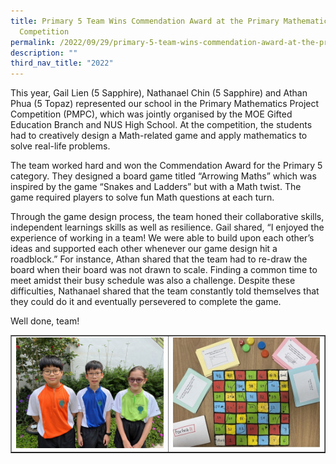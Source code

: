 ```yaml
---
title: Primary 5 Team Wins Commendation Award at the Primary Mathematics Project
  Competition
permalink: /2022/09/29/primary-5-team-wins-commendation-award-at-the-primary-mathematics-project-competition/
description: ""
third_nav_title: "2022"
---
```

<p>This year, Gail Lien (5 Sapphire), Nathanael Chin (5 Sapphire) and Athan Phua (5 Topaz) represented our school in the Primary Mathematics Project Competition (PMPC), which was jointly organised by the MOE Gifted Education Branch and NUS High School. At the competition, the students had to creatively design a Math-related game and apply mathematics to solve real-life problems.</p>
<p>The team worked hard and won the Commendation Award for the Primary 5 category. They designed a board game titled “Arrowing Maths” which was inspired by the game “Snakes and Ladders” but with a Math twist. The game required players to solve fun Math questions at each turn.</p>
<p>Through the game design process, the team honed their collaborative skills, independent learnings skills as well as resilience. Gail shared, “I enjoyed the experience of working in a team! We were able to build upon each other’s ideas and supported each other whenever our game design hit a roadblock.” For instance, Athan shared that the team had to re-draw the board when their board was not drawn to scale. Finding a common time to meet amidst their busy schedule was also a challenge. Despite these difficulties, Nathanael shared that the team constantly told themselves that they could do it and eventually persevered to complete the game.</p>
<p>Well done, team!</p>
<table style="border-collapse: collapse; width: 100%;" border="1">
<tbody>
<tr>
<td style="width: 50%;"><img src="/images/p5c1.jpg"></td>
<td style="width: 50%;"><img src="/images/p5c2.jpg"></td>
</tr>
</tbody>
</table>